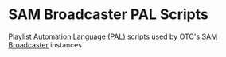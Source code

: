 # SAM Broadcaster PAL Scripts
[Playlist Automation Language (PAL)](https://support.spacial.com/hc/en-us/articles/229536687-PAL-Scripting-Quick-Start-Guide) scripts used by OTC's [SAM Broadcaster](https://spacial.com/what-we-do-features/) instances
